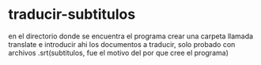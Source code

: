 # traducir-subtitulos

en el directorio donde se encuentra el programa crear una carpeta llamada translate e introducir ahi los documentos a traducir, solo probado con archivos .srt(subtitulos, fue el motivo del por que cree el programa)
